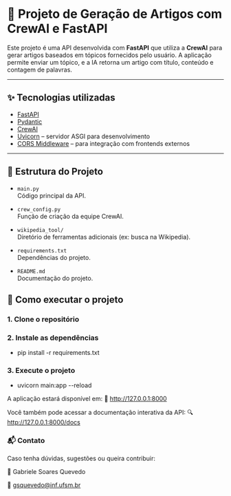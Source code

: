 # 🧠 Projeto de Geração de Artigos com CrewAI e FastAPI

Este projeto é uma API desenvolvida com **FastAPI** que utiliza a **CrewAI** para gerar artigos baseados em tópicos fornecidos pelo usuário. A aplicação permite enviar um tópico, e a IA retorna um artigo com título, conteúdo e contagem de palavras.

---

## ✨ Tecnologias utilizadas

- [FastAPI](https://fastapi.tiangolo.com/)
- [Pydantic](https://docs.pydantic.dev/)
- [CrewAI](https://docs.crewai.com/)
- [Uvicorn](https://www.uvicorn.org/) – servidor ASGI para desenvolvimento
- [CORS Middleware](https://fastapi.tiangolo.com/tutorial/cors/) – para integração com frontends externos

---

## 📁 Estrutura do Projeto

- `main.py`  
  Código principal da API.

- `crew_config.py`  
  Função de criação da equipe CrewAI.

- `wikipedia_tool/`  
  Diretório de ferramentas adicionais (ex: busca na Wikipedia).

- `requirements.txt`  
  Dependências do projeto.

- `README.md`  
  Documentação do projeto.

## 🚀 Como executar o projeto

### 1. Clone o repositório

### 2. Instale as dependências

- pip install -r requirements.txt

### 3. Execute o projeto

- uvicorn main:app --reload

A aplicação estará disponível em:
🔗 http://127.0.0.1:8000

Você também pode acessar a documentação interativa da API:
🔍 http://127.0.0.1:8000/docs

### 📬 Contato
Caso tenha dúvidas, sugestões ou queira contribuir:

💼 Gabriele Soares Quevedo

📧 gsquevedo@inf.ufsm.br